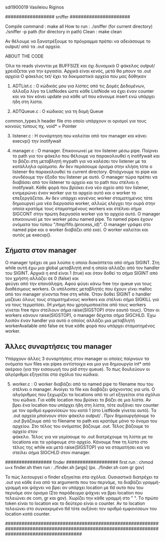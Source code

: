 sdi1900019 Vasileiou Riginos


################## sniffer ######################

Compile command : make all
How to run : ./sniffer (for current directory)
             ./sniffer -p path (for directory in path)
Clean : make clean

Αν θέλουμε να ξανατρέξουμε το πρόγραμμα πρέπει να αδειάσουμε το output/ από τα .out αρχεία.

ABOUT THE CODE

Όλα τα reads γίνονται με BUFFSIZE και όχι δυναμικά
Ο φάκελος output/ χρειάζεται για την εργασία. Αρχικά είναι κενός, μετά θα μπουν τα .out αρχεία
Ο φάκελος txt/ έχει τα δοκιμαστικά αρχεία που μας δόθηκαν

1) ADTList.c : Ο κώδικάς μου για λίστες από τις Δομές Δεδομένων, άλλαξα λίγο τα ListNodes ώστε κάθε ListNode 
να έχει έναν counter και να τον κάνει update για κάθε url που κάνουμε insert ενώ υπάρχει ήδη στη λίστα. 

2) ADTQueue.c : Ο κώδικας για τη δομή Queue 

common_types.h header file στο οποίο υπάρχουν οι ορισμοί για τους κοινούς τύπους πχ. void* = Pointer

3) listener.c : Η συνάρτηση που καλείται από τον manager και κάνει execvp() την inotifywait

4) manager.c : O manager. Επικοινωνεί με τον listener μέσω pipe. Παίρνει το path για τον φάκελο που θέλουμε να παρακολουθεί
η inotifywait και το βάζει στη μεταβλητή mypath για να καλέσει τον listener με τα κατάλληλα ορίσματα. Αν δεν περάσουμε όρισμα 
στην κλήση τότε ο listener θα παρακολουθεί το current directory. Φτιάχνουμε το pipe και συνδέουμε την έξοδο του listener με 
αυτό. O manager τώρα πρέπει να διαβάσει από τον listener το αρχείο και το path που στέλνει η inotifywait. 
Κάθε φορά που βρίσκει ένα νέο αχείο από τον listener, ενημερώνει έναν worker για το αρχείο αυτό και ο worker το επεξεργάζεται.
Αν δεν υπάρχει κανένας worker σταματημένος τότε δημιουργεί μια νέα διεργασία worker, αλλιώς ελέγχει την ουρά στην οποία κρατάμε 
τους σταματημένους workers και στέλνει σήμα SIGCONT στην πρώτη διεργασία worker για το αρχείο αυτό.
O manager επικοινωνεί με τον worker μέσω named pipe. Τα named pipes έχουν ονόματα του τύπου "/tmp/fifo.(process_id)". O manager 
γράφει στο named pipe και o worker διαβάζει από εκεί. O worker καλείται και αυτός με execvp().

## Σήματα στον manager 
O manager τρέχει σε μια λούπα η οποία διακόπτεται από σήμα SIGINT. Στη while αυτή έχω μια global μεταβλητή end η οποία αλλάζει 
από τον handler του SIGINT. Αρχικά η end είναι 1 (true) και όταν δοθεί το σήμα SIGINT από τον χρήστη αλλάζει σε 0 (false) και  
φεύγει από την επανάληψη. Αφού φύγει κάνω free την queue για τους διαθέσιμους workers. Οι υπόλοιπες
μεταβλητές που έχουν γίνει malloc από τον manager γίνονται free στη while. Όταν δοθεί SIGINT o handler μαζέυει όλους 
τους σταματημένους workers και στέλνει σήμα SIGKILL για να τους τερματίσει. (Η μνήμη που χρησιμοποιείται από τους workers 
γίνεται free πριν στείλουν σήμα raise(SIGSTOP) στον εαυτό τους).
Όταν οι workers κάνουν raise(SIGSTOP), o manager δέχεται σήμα SIGCHLD. Έχω λοιπόν έναν handler για αυτό ο οποίος αλλάζει μια
μεταβλητή workerAvailable από false σε true κάθε φορά που υπάρχει σταματημένος worker.
## Άλλες συναρτήσεις του manager
Υπάρχουν άλλες 3 συναρτήσεις στον manager οι οποίες παίρνουν τα ονόματα των files και pipes αντίστοιχα και μια για δημιουργία 
int* από ακέραιο (για την εισαγωγή του pid στην queue). Το πως δουλεύουν οι αλγόριθμοι εξηγείται στα σχόλια του κώδικα.

5) worker.c : O worker διαβάζει από το named pipe το filename που του στέλνει ο manager. Ανοίγει το file και διαβάζει ψάχνοντας 
για urls. Ο αλγόριθμος που ξεχωρίζει τα locations από το url εξηγείται στα σχόλια του κώδικα. Για κάθε location που βρίσκει
το βάζει σε μια λίστα. Αν βρει ένα location που υπάρχει ήδη στη λίστα, τότε αυξάνει τον counter με τον αριθμό εμφανίσεών του
κατά 1 (στο ListNode γίνεται αυτό). Τα .out αρχεία μπαίνουν στον φάκελο output/ . Πριν δημιουργήσουμε το .out βγάζουμε από το
filename το path και κρατάμε μόνο το όνομα του αρχείου. Στο τέλος του ονόματος βάζουμε .out. Τέλος βάζουμε το αρχείο στον  
φάκελο. Τέλος για να γεμίσουμε το <filename>.out διατρέχουμε τη λίστα με τα locations και τα γράφουμε στο αρχείο. Κάνουμε free
τη λίστα στο τέλος της while και μετά raise(SIGSTOP) για να σταματήσει και να στείλει σήμα SIGCHLD στον manager.

################# finder ###################
first run : chmod u+x finder.sh
then run : ./finder.sh [args]       (px. ./finder.sh com gr gov)

Το πώς λειτουργεί ο finder εξηγείται στα σχόλια. Ουσιαστικά διατρέχει τα .out για κάθε ένα από τα arguments που του περνάμε,
τα διαβάζει γραμμή-γραμμή και ψάχνει να βρει αν υπάρχει location με tld αυτο που του περνάμε σαν όρισμα (Στο παράδειγμα ψάχνει να βρει location
που τελειώνει σε com, gr και gov). Χωρίζει την κάθε γραμμή στο " ". Tο πρώτο token είναι το location και το δεύτερο είναι ο counter.
Αν το location τελειώνει στο συγκεκριμένο tld τότε αυξάνει τον αριθμό εμφανίσεων του location κατά counter.

############################################################################################################################################
